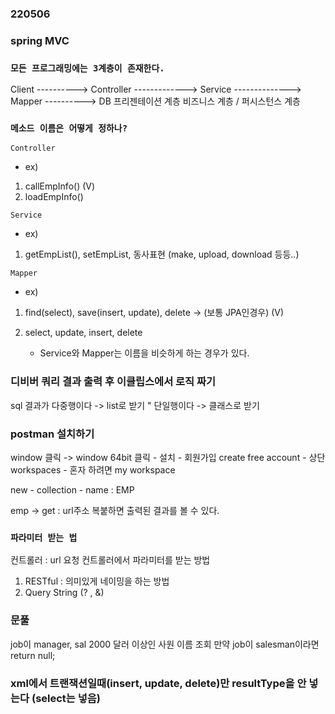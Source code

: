 ### 220506

### spring MVC

### `모든 프로그래밍에는 3계층이 존재한다.`
Client ----------> Controller ------------->  Service --------------> Mapper ----------> DB
프리젠테이션 계층                             비즈니스 계층          / 퍼시스턴스 계층


### `메소드 이름은 어떻게 정하나?`
`Controller`
- ex)
1. callEmpInfo() (V)
2. loadEmpInfo() 

`Service`
- ex)
1. getEmpList(), setEmpList, 동사표현 (make, upload, download 등등..)

`Mapper`
- ex)
1. find(select), save(insert, update), delete -> (보통 JPA인경우) (V)

2. select, update, insert, delete  

    * Service와 Mapper는 이름을 비슷하게 하는 경우가 있다.


### 디비버 쿼리 결과 출력 후 이클립스에서 로직 짜기
sql 결과가 다중행이다 -> list로 받기
" 단일행이다  -> 클래스로 받기


### postman 설치하기

window 클릭 -> window 64bit 클릭 - 설치 - 회원가입
create free account - 상단 workspaces - 혼자 하려면 my workspace


new - collection - name : EMP 

emp ->  get : url주소 복붙하면 출력된 결과를 볼 수 있다.

### `파라미터 받는 법`

컨트롤러 : url 요청
컨트롤러에서 파라미터를 받는 방법
1. RESTful :  의미있게 네이밍을 하는 방법
2. Query String (? , &)

### 문풀

 job이 manager, sal  2000 달러 이상인 사원 이름 조회
 만약 job이 salesman이라면 return null;  


### xml에서 트랜잭션일때(insert, update, delete)만 resultType을 안 넣는다 (select는 넣음)
